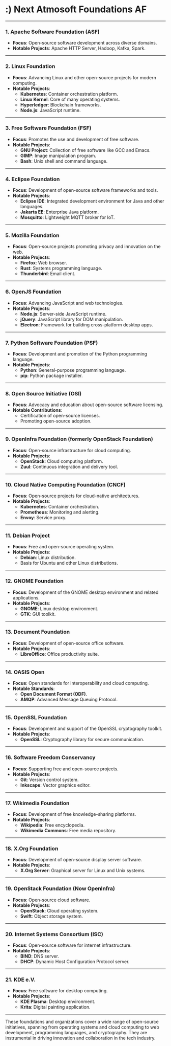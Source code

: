 # :) Next Atmosoft Foundations AF

---

### **1. Apache Software Foundation (ASF)**
   - **Focus**: Open-source software development across diverse domains.
   - **Notable Projects**: Apache HTTP Server, Hadoop, Kafka, Spark.

---

### **2. Linux Foundation**
   - **Focus**: Advancing Linux and other open-source projects for modern computing.
   - **Notable Projects**:
     - **Kubernetes**: Container orchestration platform.
     - **Linux Kernel**: Core of many operating systems.
     - **Hyperledger**: Blockchain frameworks.
     - **Node.js**: JavaScript runtime.

---

### **3. Free Software Foundation (FSF)**
   - **Focus**: Promotes the use and development of free software.
   - **Notable Projects**:
     - **GNU Project**: Collection of free software like GCC and Emacs.
     - **GIMP**: Image manipulation program.
     - **Bash**: Unix shell and command language.

---

### **4. Eclipse Foundation**
   - **Focus**: Development of open-source software frameworks and tools.
   - **Notable Projects**:
     - **Eclipse IDE**: Integrated development environment for Java and other languages.
     - **Jakarta EE**: Enterprise Java platform.
     - **Mosquitto**: Lightweight MQTT broker for IoT.

---

### **5. Mozilla Foundation**
   - **Focus**: Open-source projects promoting privacy and innovation on the web.
   - **Notable Projects**:
     - **Firefox**: Web browser.
     - **Rust**: Systems programming language.
     - **Thunderbird**: Email client.

---

### **6. OpenJS Foundation**
   - **Focus**: Advancing JavaScript and web technologies.
   - **Notable Projects**:
     - **Node.js**: Server-side JavaScript runtime.
     - **jQuery**: JavaScript library for DOM manipulation.
     - **Electron**: Framework for building cross-platform desktop apps.

---

### **7. Python Software Foundation (PSF)**
   - **Focus**: Development and promotion of the Python programming language.
   - **Notable Projects**:
     - **Python**: General-purpose programming language.
     - **pip**: Python package installer.

---

### **8. Open Source Initiative (OSI)**
   - **Focus**: Advocacy and education about open-source software licensing.
   - **Notable Contributions**:
     - Certification of open-source licenses.
     - Promoting open-source adoption.

---

### **9. OpenInfra Foundation (formerly OpenStack Foundation)**
   - **Focus**: Open-source infrastructure for cloud computing.
   - **Notable Projects**:
     - **OpenStack**: Cloud computing platform.
     - **Zuul**: Continuous integration and delivery tool.

---

### **10. Cloud Native Computing Foundation (CNCF)**
   - **Focus**: Open-source projects for cloud-native architectures.
   - **Notable Projects**:
     - **Kubernetes**: Container orchestration.
     - **Prometheus**: Monitoring and alerting.
     - **Envoy**: Service proxy.

---

### **11. Debian Project**
   - **Focus**: Free and open-source operating system.
   - **Notable Projects**:
     - **Debian**: Linux distribution.
     - Basis for Ubuntu and other Linux distributions.

---

### **12. GNOME Foundation**
   - **Focus**: Development of the GNOME desktop environment and related applications.
   - **Notable Projects**:
     - **GNOME**: Linux desktop environment.
     - **GTK**: GUI toolkit.

---

### **13. Document Foundation**
   - **Focus**: Development of open-source office software.
   - **Notable Projects**:
     - **LibreOffice**: Office productivity suite.

---

### **14. OASIS Open**
   - **Focus**: Open standards for interoperability and cloud computing.
   - **Notable Standards**:
     - **Open Document Format (ODF)**.
     - **AMQP**: Advanced Message Queuing Protocol.

---

### **15. OpenSSL Foundation**
   - **Focus**: Development and support of the OpenSSL cryptography toolkit.
   - **Notable Projects**:
     - **OpenSSL**: Cryptography library for secure communication.

---

### **16. Software Freedom Conservancy**
   - **Focus**: Supporting free and open-source projects.
   - **Notable Projects**:
     - **Git**: Version control system.
     - **Inkscape**: Vector graphics editor.

---

### **17. Wikimedia Foundation**
   - **Focus**: Development of free knowledge-sharing platforms.
   - **Notable Projects**:
     - **Wikipedia**: Free encyclopedia.
     - **Wikimedia Commons**: Free media repository.

---

### **18. X.Org Foundation**
   - **Focus**: Development of open-source display server software.
   - **Notable Projects**:
     - **X.Org Server**: Graphical server for Linux and Unix systems.

---

### **19. OpenStack Foundation (Now OpenInfra)**
   - **Focus**: Open-source cloud software.
   - **Notable Projects**:
     - **OpenStack**: Cloud operating system.
     - **Swift**: Object storage system.

---

### **20. Internet Systems Consortium (ISC)**
   - **Focus**: Open-source software for internet infrastructure.
   - **Notable Projects**:
     - **BIND**: DNS server.
     - **DHCP**: Dynamic Host Configuration Protocol server.

---

### **21. KDE e.V.**
   - **Focus**: Free software for desktop computing.
   - **Notable Projects**:
     - **KDE Plasma**: Desktop environment.
     - **Krita**: Digital painting application.

---

These foundations and organizations cover a wide range of open-source initiatives, spanning from operating systems and cloud computing to web development, programming languages, and cryptography. They are instrumental in driving innovation and collaboration in the tech industry.
